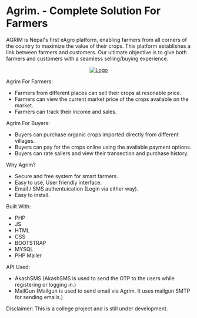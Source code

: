 # Agrim. - Complete Solution For Farmers
AGRIM is Nepal's first eAgro platform, enabling farmers from all corners of the country to maximize the value of their crops. This platform establishes a link between farmers and customers. Our ultimate objective is to give both farmers and customers with a seamless selling/buying experience. 
<div align="center">
  <a href="https://amsystem.codes">
    <img src="https://i.ibb.co/QpmqcCx/Screenshot-133.png" alt="Logo">
  </a>
  </div>
  
Agrim For Farmers:
* Farmers from different places can sell their crops at resonable price.
* Farmers can view the current market price of the crops available on the market.
* Farmers can track their income and sales. 

Agrim For Buyers:
* Buyers can purchase organic crops imported directly from different villages.
* Buyers can pay for the crops online using the available payment options.
* Buyers can rate sallers and view their transection and purchase history. 

Why Agrim?
* Secure and free system for smart farmers. 
* Easy to use, User friendly interface. 
* Email / SMS authentuication (Login via either way).
* Easy to install. 

Built With:
* PHP
* JS
* HTML
* CSS
* BOOTSTRAP
* MYSQL
* PHP Mailer

API Used:
* AkashSMS (AkashSMS is used to send the OTP to the users while registering or logging in.)
* MailGun (Mailgun is used to send email via Agrim. It uses mailgun SMTP for sending emails.)

Disclaimer: This is a college project and is still under development. 

